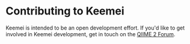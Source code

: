 # Contributing to Keemei

Keemei is intended to be an open development effort. If you'd like to get involved in Keemei development, get in touch on the [QIIME 2 Forum](https://forum.qiime2.org).
